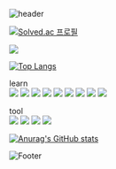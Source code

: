![header](https://capsule-render.vercel.app/api?type=waving&color=auto&height=200&section=header&text=Hi,&nbsp;I'm&nbsp;JD&fontSize=80)

[![Solved.ac 프로필](http://mazassumnida.wtf/api/v2/generate_badge?boj=highman1569)](https://solved.ac/highman1569)

<img src="http://mazandi.herokuapp.com/api?handle=highman1569&theme=warm"/>

[![Top Langs](https://github-readme-stats.vercel.app/api/top-langs/?username=Juwon-Kiim)](https://github.com/Juwon-Kiim/JD/github-readme-stats)

learn<br>
<img src="https://img.shields.io/badge/Java-007396?style=flat-square&logo=Java&logoColor=white"/> <img src="https://img.shields.io/badge/JavaScript-F7DF1E?style=flat-square&logo=JavaScript&logoColor=white"/> <img src="https://img.shields.io/badge/jQuery-0769AD?style=flat-square&logo=jQuery&logoColor=white"/> <img src="https://img.shields.io/badge/HTML5-E34F26?style=flat-square&logo=HTML5&logoColor=white"/> <img src="https://img.shields.io/badge/CSS3-1572B6?style=flat-square&logo=CSS3&logoColor=white"/> <img src="https://img.shields.io/badge/Spring-6DB33F?style=flat-square&logo=Spring&logoColor=white"/> <img src="https://img.shields.io/badge/Spring Boot-6DB33F?style=flat-square&logo=Spring Boot&logoColor=white"/> <img src="https://img.shields.io/badge/MySQL-4479A1?style=flat-square&logo=MySQL&logoColor=white"/> <img src="https://img.shields.io/badge/Vue.js-4FC08D?style=flat-square&logo=Vue.js&logoColor=white"/>

tool<br>
<img src="https://img.shields.io/badge/Eclipse IDE-2C2255?style=flat-square&logo=Eclipse IDE&logoColor=white"/> <img src="https://img.shields.io/badge/Intellij IDEA-000000?style=flat-square&logo=Intellij IDEA&logoColor=white"/> <img src="https://img.shields.io/badge/Visual Studio Code-007ACC?style=flat-square&logo=Visual Studio Code&logoColor=white"/> <img src="https://img.shields.io/badge/Spring Tool Suite-6DB33F?style=flat-square&logo=Spring&logoColor=white"/>

[![Anurag's GitHub stats](https://github-readme-stats.vercel.app/api?username=Juwon-Kiim)](https://github.com/Juwon-Kiim/JD/github-readme-stats)

![Footer](https://capsule-render.vercel.app/api?type=waving&color=auto&height=200&section=footer&text=Good&nbsp;Bye&fontSize=80)
